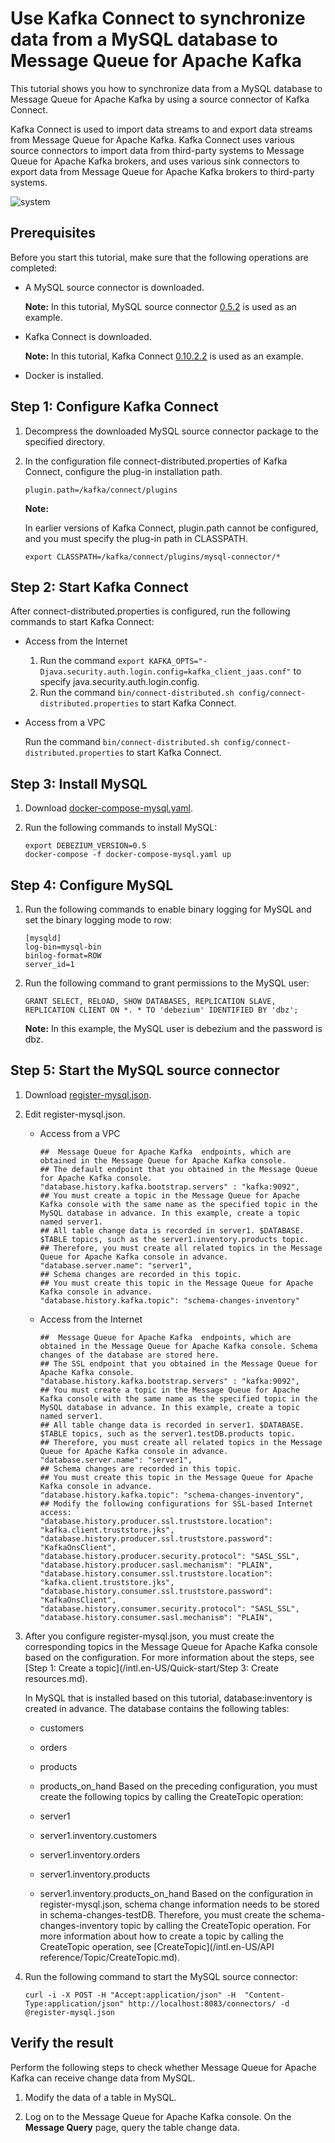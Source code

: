 # Use Kafka Connect to synchronize data from a MySQL database to Message Queue for Apache Kafka

This tutorial shows you how to synchronize data from a MySQL database to Message Queue for Apache Kafka by using a source connector of Kafka Connect.

Kafka Connect is used to import data streams to and export data streams from Message Queue for Apache Kafka. Kafka Connect uses various source connectors to import data from third-party systems to Message Queue for Apache Kafka brokers, and uses various sink connectors to export data from Message Queue for Apache Kafka brokers to third-party systems.

![system](https://static-aliyun-doc.oss-accelerate.aliyuncs.com/assets/img/en-US/9053611951/p68623.png)

## Prerequisites

Before you start this tutorial, make sure that the following operations are completed:

-   A MySQL source connector is downloaded.

    **Note:** In this tutorial, MySQL source connector [0.5.2](https://repo1.maven.org/maven2/io/debezium/debezium-connector-mysql/0.5.2/) is used as an example.

-   Kafka Connect is downloaded.

    **Note:** In this tutorial, Kafka Connect [0.10.2.2](http://kafka.apache.org/downloads#0.10.2.2) is used as an example.

-   Docker is installed.

## Step 1: Configure Kafka Connect

1.  Decompress the downloaded MySQL source connector package to the specified directory.

2.  In the configuration file connect-distributed.properties of Kafka Connect, configure the plug-in installation path.

    ```
    plugin.path=/kafka/connect/plugins
    ```

    **Note:**

    In earlier versions of Kafka Connect, plugin.path cannot be configured, and you must specify the plug-in path in CLASSPATH.

    ```
    export CLASSPATH=/kafka/connect/plugins/mysql-connector/*
    ```


## Step 2: Start Kafka Connect

After connect-distributed.properties is configured, run the following commands to start Kafka Connect:

-   Access from the Internet
    1.  Run the command `export KAFKA_OPTS="-Djava.security.auth.login.config=kafka_client_jaas.conf"` to specify java.security.auth.login.config.
    2.  Run the command `bin/connect-distributed.sh config/connect-distributed.properties` to start Kafka Connect.
-   Access from a VPC

    Run the command `bin/connect-distributed.sh config/connect-distributed.properties` to start Kafka Connect.


## Step 3: Install MySQL

1.  Download [docker-compose-mysql.yaml](https://github.com/AliwareMQ/aliware-kafka-demos/blob/master/kafka-connect-demo/MysqlSourceConnect/docker-compose-mysql.yaml).

2.  Run the following commands to install MySQL:

    ```
    export DEBEZIUM_VERSION=0.5
    docker-compose -f docker-compose-mysql.yaml up
    ```


## Step 4: Configure MySQL

1.  Run the following commands to enable binary logging for MySQL and set the binary logging mode to row:

    ```
    [mysqld]
    log-bin=mysql-bin
    binlog-format=ROW
    server_id=1 
    ```

2.  Run the following command to grant permissions to the MySQL user:

    ```
    GRANT SELECT, RELOAD, SHOW DATABASES, REPLICATION SLAVE, REPLICATION CLIENT ON *. * TO 'debezium' IDENTIFIED BY 'dbz';
    ```

    **Note:** In this example, the MySQL user is debezium and the password is dbz.


## Step 5: Start the MySQL source connector

1.  Download [register-mysql.json](https://github.com/AliwareMQ/aliware-kafka-demos/blob/master/kafka-connect-demo/MysqlSourceConnect/register-mysql.json).

2.  Edit register-mysql.json.

    -   Access from a VPC

        ```
        ##  Message Queue for Apache Kafka  endpoints, which are obtained in the Message Queue for Apache Kafka console.
        ## The default endpoint that you obtained in the Message Queue for Apache Kafka console.
        "database.history.kafka.bootstrap.servers" : "kafka:9092",
        ## You must create a topic in the Message Queue for Apache Kafka console with the same name as the specified topic in the MySQL database in advance. In this example, create a topic named server1.
        ## All table change data is recorded in server1. $DATABASE. $TABLE topics, such as the server1.inventory.products topic.
        ## Therefore, you must create all related topics in the Message Queue for Apache Kafka console in advance.
        "database.server.name": "server1",
        ## Schema changes are recorded in this topic.
        ## You must create this topic in the Message Queue for Apache Kafka console in advance.
        "database.history.kafka.topic": "schema-changes-inventory"
        ```

    -   Access from the Internet

        ```
        ##  Message Queue for Apache Kafka  endpoints, which are obtained in the Message Queue for Apache Kafka console. Schema changes of the database are stored here.
        ## The SSL endpoint that you obtained in the Message Queue for Apache Kafka console.
        "database.history.kafka.bootstrap.servers" : "kafka:9092",
        ## You must create a topic in the Message Queue for Apache Kafka console with the same name as the specified topic in the MySQL database in advance. In this example, create a topic named server1.
        ## All table change data is recorded in server1. $DATABASE. $TABLE topics, such as the server1.testDB.products topic.
        ## Therefore, you must create all related topics in the Message Queue for Apache Kafka console in advance.
        "database.server.name": "server1",
        ## Schema changes are recorded in this topic.
        ## You must create this topic in the Message Queue for Apache Kafka console in advance.
        "database.history.kafka.topic": "schema-changes-inventory",
        ## Modify the following configurations for SSL-based Internet access:
        "database.history.producer.ssl.truststore.location": "kafka.client.truststore.jks",
        "database.history.producer.ssl.truststore.password": "KafkaOnsClient",
        "database.history.producer.security.protocol": "SASL_SSL",
        "database.history.producer.sasl.mechanism": "PLAIN",
        "database.history.consumer.ssl.truststore.location": "kafka.client.truststore.jks",
        "database.history.consumer.ssl.truststore.password": "KafkaOnsClient",
        "database.history.consumer.security.protocol": "SASL_SSL",
        "database.history.consumer.sasl.mechanism": "PLAIN",
        ```

3.  After you configure register-mysql.json, you must create the corresponding topics in the Message Queue for Apache Kafka console based on the configuration. For more information about the steps, see [Step 1: Create a topic](/intl.en-US/Quick-start/Step 3: Create resources.md).

    In MySQL that is installed based on this tutorial, database:inventory is created in advance. The database contains the following tables:

    -   customers
    -   orders
    -   products
    -   products\_on\_hand
    Based on the preceding configuration, you must create the following topics by calling the CreateTopic operation:

    -   server1
    -   server1.inventory.customers
    -   server1.inventory.orders
    -   server1.inventory.products
    -   server1.inventory.products\_on\_hand
    Based on the configuration in register-mysql.json, schema change information needs to be stored in schema-changes-testDB. Therefore, you must create the schema-changes-inventory topic by calling the CreateTopic operation. For more information about how to create a topic by calling the CreateTopic operation, see [CreateTopic](/intl.en-US/API reference/Topic/CreateTopic.md).

4.  Run the following command to start the MySQL source connector:

    ```
    curl -i -X POST -H "Accept:application/json" -H  "Content-Type:application/json" http://localhost:8083/connectors/ -d @register-mysql.json
    ```


## Verify the result

Perform the following steps to check whether Message Queue for Apache Kafka can receive change data from MySQL.

1.  Modify the data of a table in MySQL.

2.  Log on to the Message Queue for Apache Kafka console. On the **Message Query** page, query the table change data.


